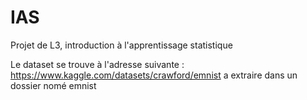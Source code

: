 # IAS
Projet de L3, introduction à l'apprentissage statistique

Le dataset se trouve à l'adresse suivante :
https://www.kaggle.com/datasets/crawford/emnist
a extraire dans un dossier nomé emnist
